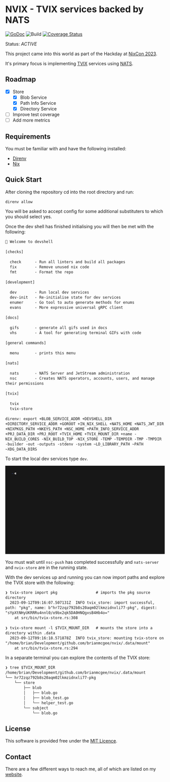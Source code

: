 # NVIX - TVIX services backed by NATS

[![GoDoc](https://img.shields.io/badge/godoc-reference-blue.svg)](http://godoc.org/github.com/brianmcgee/nvix)
![Build](https://github.com/brianmcgee/nvix/actions/workflows/ci.yaml/badge.svg)
[![Coverage Status](https://coveralls.io/repos/github/brianmcgee/nvix/badge.svg)](https://coveralls.io/github/brianmcgee/nvix)

Status: _ACTIVE_

This project came into this world as part of the Hackday at [NixCon 2023](https://2023.nixcon.org/).

It's primary focus is implementing [TVIX](https://cs.tvl.fyi/depot/-/tree/tvix) services using [NATS](https://nats.io).

## Roadmap

-   [x] Store
    -   [x] Blob Service
    -   [x] Path Info Service
    -   [x] Directory Service
-   [ ] Improve test coverage
-   [ ] Add more metrics

## Requirements

You must be familiar with and have the following installed:

-   [Direnv](https://direnv.net)
-   [Nix](https://nixos.org)

## Quick Start

After cloning the repository cd into the root directory and run:

```terminal
direnv allow
```

You will be asked to accept config for some additional substituters to which you should select yes.

Once the dev shell has finished initialising you will then be met with the following:

```terminal
🔨 Welcome to devshell

[checks]

  check      - Run all linters and build all packages
  fix        - Remove unused nix code
  fmt        - Format the repo

[development]

  dev        - Run local dev services
  dev-init   - Re-initialise state for dev services
  enumer     - Go tool to auto generate methods for enums
  evans      - More expressive universal gRPC client

[docs]

  gifs       - generate all gifs used in docs
  vhs        - A tool for generating terminal GIFs with code

[general commands]

  menu       - prints this menu

[nats]

  nats       - NATS Server and JetStream administration
  nsc        - Creates NATS operators, accounts, users, and manage their permissions

[tvix]

  tvix
  tvix-store

direnv: export +BLOB_SERVICE_ADDR +DEVSHELL_DIR +DIRECTORY_SERVICE_ADDR +GOROOT +IN_NIX_SHELL +NATS_HOME +NATS_JWT_DIR +NIXPKGS_PATH +NKEYS_PATH +NSC_HOME +PATH_INFO_SERVICE_ADDR +PRJ_DATA_DIR +PRJ_ROOT +TVIX_HOME +TVIX_MOUNT_DIR +name -NIX_BUILD_CORES -NIX_BUILD_TOP -NIX_STORE -TEMP -TEMPDIR -TMP -TMPDIR -builder -out -outputs -stdenv -system ~LD_LIBRARY_PATH ~PATH ~XDG_DATA_DIRS
```

To start the local dev services type `dev`.

![](./docs/assets/dev.gif)

You must wait until `nsc-push` has completed successfully and `nats-server` and `nvix-store` are in the running state.

With the dev services up and running you can now import paths and explore the TVIX store with the following:

```terminal
❯ tvix-store import pkg                 # imports the pkg source directory
  2023-09-12T09:16:07.507131Z  INFO tvix_store: import successful, path: "pkg", name: b"hr72zqz792b8s20aqm02lkmzidnxli77-pkg", digest: "sYpXtNHyUKRRRu4nnl0/o9bx2qk5DA0HNQgxsB4Hb4o="
    at src/bin/tvix-store.rs:308

❯ tvix-store mount -l $TVIX_MOUNT_DIR   # mounts the store into a directory within .data
  2023-09-12T09:16:18.571878Z  INFO tvix_store: mounting tvix-store on "/home/brian/Development/github.com/brianmcgee/nvix/.data/mount"
    at src/bin/tvix-store.rs:294
```

In a separate terminal you can explore the contents of the TVIX store:

```terminal
❯ tree $TVIX_MOUNT_DIR
/home/brian/Development/github.com/brianmcgee/nvix/.data/mount
└── hr72zqz792b8s20aqm02lkmzidnxli77-pkg
    └── store
        ├── blob
        │   ├── blob.go
        │   ├── blob_test.go
        │   └── helper_test.go
        └── subject
            └── blob.go
```

## License

This software is provided free under the [MIT Licence](https://opensource.org/licenses/MIT).

## Contact

There are a few different ways to reach me, all of which are listed on my [website](https://bmcgee.ie/).
